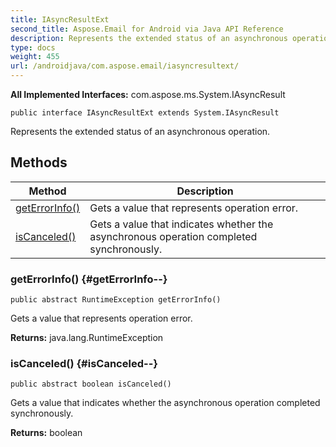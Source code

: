 ```yaml
---
title: IAsyncResultExt
second_title: Aspose.Email for Android via Java API Reference
description: Represents the extended status of an asynchronous operation.
type: docs
weight: 455
url: /androidjava/com.aspose.email/iasyncresultext/
---
```


**All Implemented Interfaces:**
com.aspose.ms.System.IAsyncResult
```
public interface IAsyncResultExt extends System.IAsyncResult
```

Represents the extended status of an asynchronous operation.
## Methods

| Method | Description |
| --- | --- |
| [getErrorInfo()](#getErrorInfo--) | Gets a value that represents operation error. |
| [isCanceled()](#isCanceled--) | Gets a value that indicates whether the asynchronous operation completed synchronously. |
### getErrorInfo() {#getErrorInfo--}
```
public abstract RuntimeException getErrorInfo()
```


Gets a value that represents operation error.

**Returns:**
java.lang.RuntimeException
### isCanceled() {#isCanceled--}
```
public abstract boolean isCanceled()
```


Gets a value that indicates whether the asynchronous operation completed synchronously.

**Returns:**
boolean
